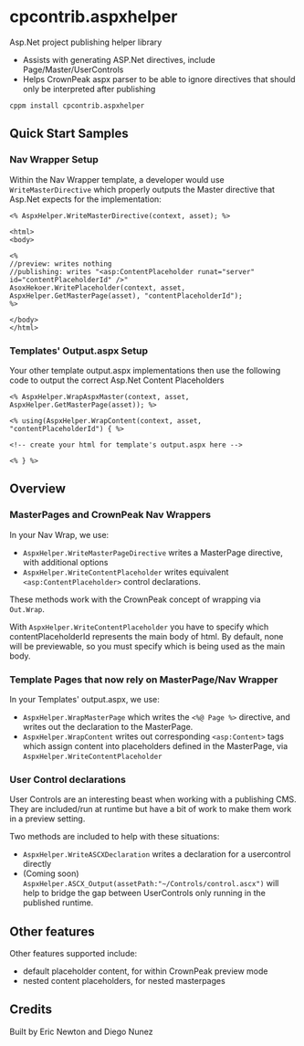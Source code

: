 # cpcontrib.aspxhelper
Asp.Net project publishing helper library

- Assists with generating ASP.Net directives, include Page/Master/UserControls
- Helps CrownPeak aspx parser to be able to ignore directives that should only be interpreted after publishing

```
cppm install cpcontrib.aspxhelper
```

## Quick Start Samples

### Nav Wrapper Setup

Within the Nav Wrapper template, a developer would use ```WriteMasterDirective``` which properly outputs the Master directive that Asp.Net expects for the implementation:

```
<% AspxHelper.WriteMasterDirective(context, asset); %>

<html>
<body>

<% 
//preview: writes nothing
//publishing: writes "<asp:ContentPlaceholder runat="server" id="contentPlaceholderId" />"
AsoxHekoer.WritePlaceholder(context, asset, AspxHelper.GetMasterPage(asset), "contentPlaceholderId"); 
%>

</body>
</html>

```

### Templates' Output.aspx Setup

Your other template output.aspx implementations then use the following code to output the correct Asp.Net Content Placeholders

```
<% AspxHelper.WrapAspxMaster(context, asset, AspxHelper.GetMasterPage(asset)); %>

<% using(AspxHelper.WrapContent(context, asset, "contentPlaceholderId") { %>

<!-- create your html for template's output.aspx here -->

<% } %>
```

## Overview

### MasterPages and CrownPeak Nav Wrappers

In your Nav Wrap, we use:
- ```AspxHelper.WriteMasterPageDirective``` writes a MasterPage directive, with additional options
- ```AspxHelper.WriteContentPlaceholder``` writes equivalent ```<asp:ContentPlaceholder>``` control declarations.

These methods work with the CrownPeak concept of wrapping via ```Out.Wrap```.

With ```AspxHelper.WriteContentPlaceholder``` you have to specify which  contentPlaceholderId represents the main body of html.  By default, none will be previewable, so you must specify which is being used as the main body.

### Template Pages that now rely on MasterPage/Nav Wrapper

In your Templates' output.aspx, we use:
- ```AspxHelper.WrapMasterPage``` which writes the ```<%@ Page %>``` directive, and writes out the declaration to the MasterPage.
- ```AspxHelper.WrapContent``` writes out corresponding ```<asp:Content>``` tags which assign content into placeholders defined in the MasterPage, via ```AspxHelper.WriteContentPlaceholder```

### User Control declarations

User Controls are an interesting beast when working with a publishing CMS.  They are included/run at runtime but have a bit of work to make them work in a preview setting.

Two methods are included to help with these situations:
- ```AspxHelper.WriteASCXDeclaration``` writes a declaration for a usercontrol directly
- (Coming soon) ```AspxHelper.ASCX_Output(assetPath:"~/Controls/control.ascx")``` will help to bridge the gap between UserControls only running in the published runtime.

## Other features

Other features supported include:
- default placeholder content, for within CrownPeak preview mode
- nested content placeholders, for nested masterpages

## Credits

Built by Eric Newton and Diego Nunez
